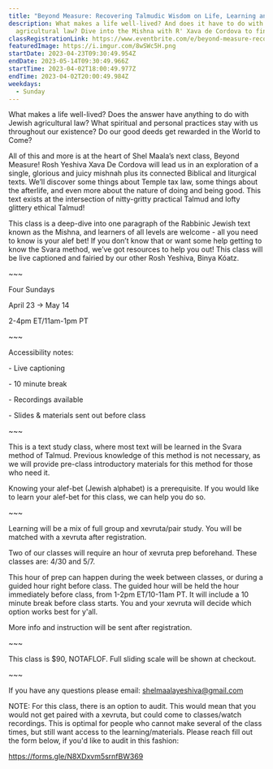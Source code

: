 ```yaml
---
title: "Beyond Measure: Recovering Talmudic Wisdom on Life, Learning and Love"
description: What makes a life well-lived? And does it have to do with Jewish
  agricultural law? Dive into the Mishna with R' Xava de Cordova to find out!
classRegistrationLink: https://www.eventbrite.com/e/beyond-measure-recovering-talmudic-wisdom-on-life-learning-and-love-tickets-594079998267
featuredImage: https://i.imgur.com/8wSWc5H.png
startDate: 2023-04-23T09:30:49.954Z
endDate: 2023-05-14T09:30:49.966Z
startTime: 2023-04-02T18:00:49.977Z
endTime: 2023-04-02T20:00:49.984Z
weekdays:
  - Sunday
---
```

What makes a life well-lived? Does the answer have anything to do with Jewish agricultural law? What spiritual and personal practices stay with us throughout our existence? Do our good deeds get rewarded in the World to Come?

All of this and more is at the heart of Shel Maala’s next class, Beyond Measure! Rosh Yeshiva Xava De Cordova will lead us in an exploration of a single, glorious and juicy mishnah plus its connected Biblical and liturgical texts. We’ll discover some things about Temple tax law, some things about the afterlife, and even more about the nature of doing and being good. This text exists at the intersection of nitty-gritty practical Talmud and lofty glittery ethical Talmud!

This class is a deep-dive into one paragraph of the Rabbinic Jewish text known as the Mishna, and learners of all levels are welcome - all you need to know is your alef bet! If you don’t know that or want some help getting to know the Svara method, we’ve got resources to help you out! This class will be live captioned and fairied by our other Rosh Yeshiva, Binya Kóatz. 

\~﻿\~~

Four S﻿undays

April 23  -> May 14

2-4pm ET/11am-1pm PT

\~\~~

Accessibility notes:

\- Live captioning

\- 10 minute break

\- Recordings available

\- Slides & materials sent out before class

\~﻿\~~

T﻿his is a text study class, where most text will be learned in the Svara method of Talmud. Previous knowledge of this method is not necessary, as we will provide pre-class introductory materials for this method for those who need it.

Knowing your alef-bet (Jewish alphabet) is a prerequisite. If you would like to learn your alef-bet for this class, we can help you do so.

\~﻿\~~

Learning will be a mix of full group and xevruta/pair study. You will be matched with a xevruta after registration.

Two of our classes will require an hour of xevruta prep beforehand. These classes are: 4/30 and 5/7. 

This hour of prep can happen during the week between classes, or during a guided hour right before class. The guided hour will be held the hour immediately before class, from 1-2pm ET/10-11am PT. It will include a 10 minute break before class starts. You and your xevruta will decide which option works best for y'all.

More info and instruction will be sent after registration.

\~﻿\~~

T﻿his class is $90, NOTAFLOF. Full sliding scale will be shown at checkout.

\~﻿\~~

I﻿f you have any questions please email: shelmaalayeshiva@gmail.com

N﻿OTE: For this class, there is an option to audit. This would mean that you would not get paired with a xevruta, but could come to classes/watch recordings. This is optimal for people who cannot make several of the class times, but still want access to the learning/materials. Please reach fill out the form below, if you'd like to audit in this fashion:

https://forms.gle/N8XDxvm5srnfBW369
